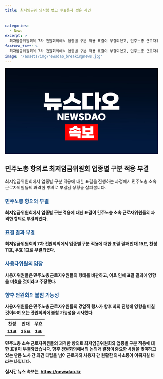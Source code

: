 ```yaml
---
title: 최저임금위 의사봉 뺏고 투표용지 찢은 사건


categories:
  - News
excerpt: >
  최저임금위원회의 7차 전원회의에서 업종별 구분 적용 표결이 부결되었고, 민주노총 근로자위원들의 과격한 항의가 발생했다. 사용자위원들은 민주노총의 강압적 행사가 표결 결과에 영향을 미쳤다고 주장하며 이에 대해 강력히 비판했다. 회의는 업종별 구분 적용 결정을 이어가지 못하고 부결됐으며, 향후 회의에 대한 불참 가능성까지 시사되었다. 이로 인해 본격적인 수준 논의는 이뤄지지 못했다.
feature_text: >
  최저임금위원회의 7차 전원회의에서 업종별 구분 적용 표결이 부결되었고, 민주노총 근로자위원들의 과격한 항의가 발생했다. 사용자위원들은 민주노총의 강압적 행사가 표결 결과에 영향을 미쳤다고 주장하며 이에 대해 강력히 비판했다. 회의는 업종별 구분 적용 결정을 이어가지 못하고 부결됐으며, 향후 회의에 대한 불참 가능성까지 시사되었다. 이로 인해 본격적인 수준 논의는 이뤄지지 못했다.
image: '/assets/img/newsdao_breakingnews.jpg'
---
```


<p><img src="/assets/img/newsdao_breakingnews.jpg" alt="ranknews 속보" /></p>

<h2 data-ke-size="size26">민주노총 항의로 최저임금위원회 업종별 구분 적용 부결</h2>

<p data-ke-size="size16">최저임금위원회에서 업종별 구분 적용에 대한 표결을 진행하는 과정에서 민주노총 소속 근로자위원들의 과격한 항의로 부결된 상황을 살펴봅니다. </p>

<h3><b><span style="color: #1a5490;">민주노총 항의와 부결</span><b></h3>

<p data-ke-size="size16">최저임금위원회에서 업종별 구분 적용에 대한 표결이 민주노총 소속 근로자위원들의 과격한 항의로 부결되었다.</p>

<h3><b><span style="color: #1a5490;">표결 결과 부결</span><b></h3>

<p data-ke-size="size16">최저임금위원회의 7차 전원회의에서 업종별 구분 적용에 대한 표결 결과 반대 15표, 찬성 11표, 무효 1표로 부결되었다.</p>

<h3><b><span style="color: #1a5490;">사용자위원의 입장</span><b></h3>

<p data-ke-size="size16">사용자위원들은 민주노총 근로자위원들의 행태를 비판하고, 이로 인해 표결 결과에 영향을 미쳤을 것이라고 주장했다.</p>

<h3><b><span style="color: #1a5490;">향후 전원회의 불참 가능성</span><b></h3>

<p data-ke-size="size16">사용자위원들은 민주노총 근로자위원들의 강압적 행사가 향후 회의 진행에 영향을 미칠 것이라며 오는 전원회의에 불참 가능성을 시사했다.</p>

<table>
    <tr>
        <td style="text-align: center; height: 17px;"><b>찬성</b></td>
        <td style="text-align: center; height: 17px;"><b>반대</b></td>
        <td style="text-align: center; height: 17px;"><b>무효</b></td>
    </tr>
    <tr>
        <td style="text-align: center; height: 17px;">11표</td>
        <td style="text-align: center; height: 17px;">15표</td>
        <td style="text-align: center; height: 17px;">1표</td>
    </tr>
</table>

<p data-ke-size="size16">민주노총 소속 근로자위원들의 과격한 항의로 최저임금위원회의 업종별 구분 적용에 대한 표결이 부결되었습니다. 향후 전원회의에서의 논의와 결정이 중요한 시점을 맞이하고 있는 만큼 노사 간 의견 대립을 넘어 근로자와 사용자 간 원활한 의사소통이 이뤄지길 바라는 바입니다.</p>
실시간 뉴스 속보는, <a href="https://newsdao.kr" rel="dofollow">https://newsdao.kr</a>


